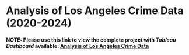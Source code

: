 # Analysis of Los Angeles Crime Data (2020-2024)
#### NOTE: Please use this link to view the complete project with *Tableau Dashboard* available: [Analysis of Los Angeles Crime Data](https://nbviewer.org/github/ngpmnam/Analysis-of-Crime-Data-of-Los-Angeles/blob/main/LA_Crime_2020_to_2024.ipynb)
